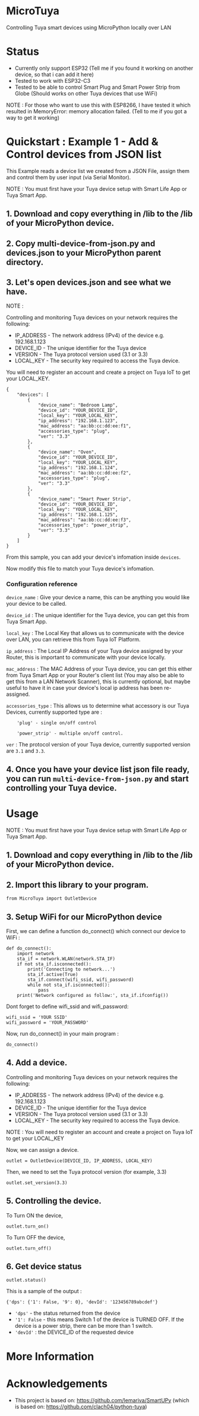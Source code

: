 # MicroTuya
Controlling Tuya smart devices using MicroPython locally over LAN

# Status
- Currently only support ESP32 (Tell me if you found it working on another device, so that i can add it here)
- Tested to work with ESP32-C3 
- Tested to be able to control Smart Plug and Smart Power Strip from Globe (Should works on other Tuya devices that use WiFi)

NOTE : For those who want to use this with ESP8266, I have tested it which resulted in MemoryError: memory allocation failed. (Tell to me if you got a way to get it working)

# Quickstart : Example 1 - Add & Control devices from JSON list

This Example reads a device list we created from a JSON File, assign them and control them by user input (via Serial Monitor).

NOTE : You must first have your Tuya device setup with Smart Life App or Tuya Smart App.

## 1. Download and copy everything in /lib to the /lib of your MicroPython device.

## 2. Copy multi-device-from-json.py and devices.json to your MicroPython parent directory.

## 3. Let's open devices.json and see what we have.

NOTE :

Controlling and monitoring Tuya devices on your network requires the following:

- IP_ADDRESS - The network address (IPv4) of the device e.g. 192.168.1.123
- DEVICE_ID - The unique identifier for the Tuya device
- VERSION - The Tuya protocol version used (3.1 or 3.3)
- LOCAL_KEY - The security key required to access the Tuya device. 

You will need to register an account and create a project on Tuya IoT to get your LOCAL_KEY.

```
{
    "devices": [
        {
            "device_name": "Bedroom Lamp",
            "device_id": "YOUR_DEVICE_ID",
            "local_key": "YOUR_LOCAL_KEY",
            "ip_address": "192.168.1.123",
            "mac_address": "aa:bb:cc:dd:ee:f1",
            "accessories_type": "plug",
            "ver": "3.3"
        },
        {
            "device_name": "Oven",
            "device_id": "YOUR_DEVICE_ID",
            "local_key": "YOUR_LOCAL_KEY",
            "ip_address": "192.168.1.124",
            "mac_address": "aa:bb:cc:dd:ee:f2",
            "accessories_type": "plug",
            "ver": "3.3"
        },
        {
            "device_name": "Smart Power Strip",
            "device_id": "YOUR_DEVICE_ID",
            "local_key": "YOUR_LOCAL_KEY",
            "ip_address": "192.168.1.125",
            "mac_address": "aa:bb:cc:dd:ee:f3",
            "accessories_type": "power_strip",
            "ver": "3.3"
        }
    ]
}
```

From this sample, you can add your device's infomation inside `devices`.

Now modify this file to match your Tuya device's infomation.

### Configuration reference

`device_name` : Give your device a name, this can be anything you would like your device to be called.

`device_id` : The unique identifier for the Tuya device, you can get this from Tuya Smart App.

`local_key` : The Local Key that allows us to communicate with the device over LAN, you can retrieve this from Tuya IoT Platform.

`ip_address` : The Local IP Address of your Tuya device assigned by your Router, this is important to communicate with your device locally.

`mac_address` : The MAC Address of your Tuya device, you can get this either from Tuya Smart App or your Router's client list (You may also be able to get this from a LAN Network Scanner), this is currently optional, but maybe useful to have it in case your device's local ip address has been re-assigned.

`accessories_type` : This allows us to determine what accessory is our Tuya Devices, currently supported type are :

        'plug' - single on/off control
        
        'power_strip' - multiple on/off control.

`ver` : The protocol version of your Tuya device, currently supported version are `3.1` and `3.3`.

## 4. Once you have your device list json file ready, you can run `multi-device-from-json.py` and start controlling your Tuya device.

# Usage

NOTE : You must first have your Tuya device setup with Smart Life App or Tuya Smart App.

## 1. Download and copy everything in /lib to the /lib of your MicroPython device.

## 2. Import this library to your program.

```
from MicroTuya import OutletDevice
```

## 3. Setup WiFi for our MicroPython device

First, we can define a function do_connect() which connect our device to WiFi :
```
def do_connect():
    import network
    sta_if = network.WLAN(network.STA_IF)
    if not sta_if.isconnected():
        print('Connecting to network...')
        sta_if.active(True)
        sta_if.connect(wifi_ssid, wifi_password)
        while not sta_if.isconnected():
            pass
    print('Network configured as follow:', sta_if.ifconfig())
```

Dont forget to define wifi_ssid and wifi_password:
```
wifi_ssid = 'YOUR SSID'
wifi_password = 'YOUR_PASSWORD'
```

Now, run do_connect() in your main program :
```
do_connect()
```


## 4. Add a device. 

Controlling and monitoring Tuya devices on your network requires the following:

- IP_ADDRESS - The network address (IPv4) of the device e.g. 192.168.1.123
- DEVICE_ID - The unique identifier for the Tuya device
- VERSION - The Tuya protocol version used (3.1 or 3.3)
- LOCAL_KEY - The security key required to access the Tuya device. 

NOTE : You will need to register an account and create a project on Tuya IoT to get your LOCAL_KEY

Now, we can assign a device.

```
outlet = OutletDevice(DEVICE_ID, IP_ADDRESS, LOCAL_KEY)
```

Then, we need to set the Tuya protocol version (for example, 3.3)

```
outlet.set_version(3.3)
```

## 5. Controlling the device.

To Turn ON the device,
```
outlet.turn_on()
```

To Turn OFF the device,
```
outlet.turn_off()
```
## 6. Get device status
```
outlet.status()
```

This is a sample of the output :
```
{'dps': {'1': False, '9': 0}, 'devId': '123456789abcdef'}
```

- `'dps'` - the status returned from the device
- `'1': False` - this means Switch 1 of the device is TURNED OFF. If the device is a power strip, there can be more than 1 switch.
- `'devId'` : the DEVICE_ID of the requested device

# More Information


# Acknowledgements
* This project is based on: https://github.com/lemariva/SmartUPy (which is based on: https://github.com/clach04/python-tuya)
